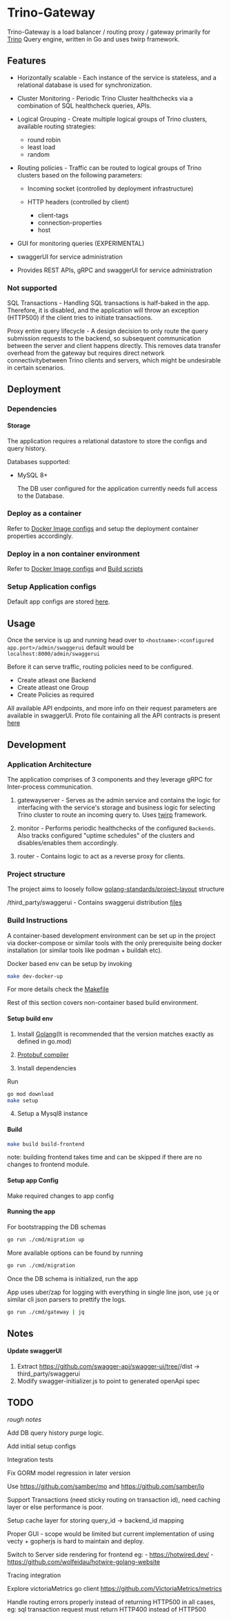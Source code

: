 # Trino-Gateway

Trino-Gateway is a load balancer / routing proxy / gateway primarily for [Trino](https://trino.io/) Query engine, written in Go and uses twirp framework.


## Features

- Horizontally scalable - Each instance of the service is stateless, and a relational database is used for synchronization.

- Cluster Monitoring - Periodic Trino Cluster healthchecks via a combination of SQL healthcheck queries, APIs.

- Logical Grouping - Create multiple logical groups of Trino clusters, available routing strategies:

  - round robin
  - least load
  - random

- Routing policies - Traffic can be routed to logical groups of Trino clusters based on the following parameters:

  - Incoming socket (controlled by deployment infrastructure)
  - HTTP headers (controlled by client)

    - client-tags
    - connection-properties
    - host

- GUI for monitoring queries (EXPERIMENTAL)

- swaggerUI for service administration

- Provides REST APIs, gRPC and swaggerUI for service administration

### Not supported

SQL Transactions - Handling SQL transactions is half-baked in the app. Therefore, it is disabled, and the application will throw an exception (HTTP500) if the client tries to initiate transactions.

Proxy entire query lifecycle - A design decision to only route the query submission requests to the backend, so subsequent communication between the server and client happens directly. This removes data transfer overhead from the gateway but requires direct network connectivitybetween Trino clients and servers, which might be undesirable in certain scenarios.

## Deployment

### Dependencies

#### Storage

The application requires a relational datastore to store the configs and query history.

Databases supported:
- MySQL 8+

  The DB user configured for the application currently needs full access to the Database.

### Deploy as a container

 Refer to [Docker Image configs](build/docker) and setup the deployment container properties accordingly.

### Deploy in a non container environment

Refer to [Docker Image configs](build/docker) and [Build scripts](scripts/setup.sh)

### Setup Application configs

Default app configs are stored [here](config/default.toml).


## Usage

Once the service is up and running head over to `<hostname>:<configured app.port>/admin/swaggerui` default would be `localhost:8000/admin/swaggerui`

Before it can serve traffic, routing policies need to be configured.

- Create atleast one Backend
- Create atleast one Group
- Create Policies as required

All available API endpoints, and more info on their request parameters are available in swaggerUI.
Proto file containing all the API contracts is present [here](rpc/gateway/service.proto)

## Development

### Application Architecture

The application comprises of 3 components and they leverage gRPC for Inter-process communication.

1. gatewayserver - Serves as the admin service and contains the logic for interfacing with the service's storage and business logic for selecting Trino cluster to route an incoming query to.
Uses [twirp](https://github.com/twitchtv/twirp) framework.

2. monitor - Performs periodic healthchecks of the configured `Backends`. Also tracks configured "uptime schedules" of the clusters and disables/enables them accordingly.

3. router - Contains logic to act as a reverse proxy for clients.

### Project structure

The project aims to loosely follow [golang-standards/project-layout](https://github.com/golang-standards/project-layout) structure


/third_party/swaggerui  -  Contains swaggerui distribution [files](https://github.com/swagger-api/swagger-ui/tree/v4.18.3/dist)

### Build Instructions

A container-based development environment can be set up in the project via docker-compose or similar tools with the only prerequisite being docker installation (or similar tools like podman + buildah etc).

Docker based env can be setup by invoking

```bash
make dev-docker-up
```

For more details check the [Makefile](Makefile)

Rest of this section covers non-container based build environment.

#### Setup build env

1. Install [Golang](https://go.dev)(It is recommended that the version matches exactly as defined in go.mod)

2. [Protobuf compiler](https://github.com/protocolbuffers/protobuf/releases)  

3. Install dependencies

Run

```bash
go mod download
make setup
```

4. Setup a Mysql8 instance

#### Build

```bash
make build build-frontend
```

note: building frontend takes time and can be skipped if there are no changes to frontend module.

#### Setup app Config

Make required changes to app config

#### Running the app

For bootstrapping the DB schemas

```bash
go run ./cmd/migration up
```

More available options can be found by running

```bash
go run ./cmd/migration
```

Once the DB schema is initialized, run the app

App uses uber/zap for logging with everything in single line json, use `jq` or similar cli json parsers to prettify the logs.
```bash
go run ./cmd/gateway | jq
```

## Notes

#### Update swaggerUI
1. Extract https://github.com/swagger-api/swagger-ui/tree/<version>/dist -> third_party/swaggerui
2. Modify swagger-initializer.js to point to generated openApi spec

## TODO 

_rough notes_

Add DB query history purge logic.

Add initial setup configs

Integration tests

Fix GORM model regression in later version

Use https://github.com/samber/mo and https://github.com/samber/lo

Support Transactions (need sticky routing on transaction id), need caching layer or else performance is poor.

Setup cache layer for storing query_id -> backend_id mapping

Proper GUI - scope would be limited but current implementation of using vecty + gopherjs is hard to maintain and deploy.

Switch to Server side rendering for frontend eg:
    - https://hotwired.dev/
    - https://github.com/wolfeidau/hotwire-golang-website

Tracing integration

Explore victoriaMetrics go client <https://github.com/VictoriaMetrics/metrics>


Handle routing errors properly instead of returning HTTP500 in all cases, eg: sql transaction request must return HTTP400 instead of HTTP500
